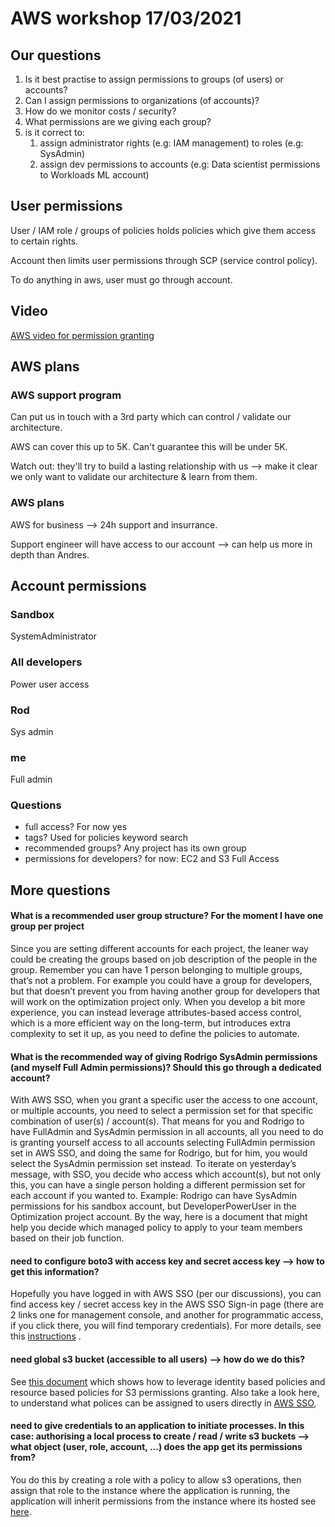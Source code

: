 # AWS workshop 17/03/2021

## Our questions

1. Is it best practise to assign permissions to groups (of users) or accounts?
1. Can I assign permissions to organizations (of accounts)?
1. How do we monitor costs / security?
1. What permissions are we giving each group?
1. is it correct to:
	1. assign administrator rights (e.g: IAM management) to roles (e.g: SysAdmin)
	1. assign dev permissions to accounts (e.g: Data scientist permissions to Workloads ML account)


## User permissions

User / IAM role / groups of policies holds policies which give them access to certain rights.

Account then limits user permissions through SCP (service control policy).

To do anything in aws, user must go through account.

## Video

[AWS video for permission granting](https://www.youtube.com/watch?v=bXrsUEI1V38&t=126s)

## AWS plans

### AWS support program

Can put us in touch with a 3rd party which can control / validate our architecture.

AWS can cover this up to 5K. Can't guarantee this will be under 5K.

Watch out: they'll try to build a lasting relationship with us --> make it clear we only want to validate our architecture & learn from them.

### AWS plans

AWS for business --> 24h support and insurrance.

Support engineer will have access to our account --> can help us more in depth than Andres.

## Account permissions

### Sandbox

SystemAdministrator

### All developers

Power user access

### Rod

Sys admin

### me

Full admin

### Questions

- full access? For now yes
- tags? Used for policies keyword search
- recommended groups? Any project has its own group
- permissions for developers? for now: EC2 and S3 Full Access

## More questions

#### What is a recommended user group structure? For the moment I have one group per project

Since you are setting different accounts for each project, the leaner way could be creating the groups based on job description of the people in the group. Remember you can have 1 person belonging to multiple groups, that’s not a problem. For example you could have a group for developers, but that doesn’t prevent you from having another group for developers that will work on the optimization project only. When you develop a bit more experience, you can instead leverage attributes-based access control, which is a more efficient way on the long-term, but introduces extra complexity to set it up, as you need to define the policies to automate.

#### What is the recommended way of giving Rodrigo SysAdmin permissions (and myself Full Admin permissions)? Should this go through a dedicated account?

With AWS SSO, when you grant a specific user the access to one account, or multiple accounts, you need to select a permission set for that specific combination of user(s) / account(s). That means for you and Rodrigo to have FullAdmin and SysAdmin permission in all accounts, all you need to do is granting yourself access to all accounts selecting FullAdmin permission set in AWS SSO, and doing the same for Rodrigo, but for him, you would select the SysAdmin permission set instead. To iterate on yesterday’s message, with SSO, you decide who access which account(s), but not only this, you can have a single person holding a different permission set for each account if you wanted to. Example: Rodrigo can have SysAdmin permissions for his sandbox account, but DeveloperPowerUser in the Optimization project account. By the way, here is a document that might help you decide which managed policy to apply to your team members based on their job function.

#### need to configure boto3 with access key and secret access key --> how to get this information?

Hopefully you have logged in with AWS SSO (per our discussions), you can find access key / secret access key in the AWS SSO Sign-in page (there are 2 links one for management console, and another for programmatic access, if you click there, you will find temporary credentials). For more details, see this [instructions](https://aws.amazon.com/blogs/security/aws-single-sign-on-now-enables-command-line-interface-access-for-aws-accounts-using-corporate-credentials/) .


#### need global s3 bucket (accessible to all users) --> how do we do this?

See [this document](https://docs.aws.amazon.com/AmazonS3/latest/userguide/example-walkthroughs-managing-access-example1.html) which shows how to leverage identity based policies and resource based policies for S3 permissions granting. Also take a look here, to understand what polices can be assigned to users directly in [AWS SSO](https://docs.aws.amazon.com/singlesignon/latest/userguide/iam-auth-access-overview.html#accesscontrolmanagingaccess),


#### need to give credentials to an application to initiate processes. In this case: authorising a local process to create / read / write s3 buckets --> what object (user, role, account, ...) does the app get its permissions from?

You do this by creating a role with a policy to allow s3 operations, then assign that role to the instance where the application is running, the application will inherit permissions from the instance where its hosted see [here](https://docs.aws.amazon.com/IAM/latest/UserGuide/id_roles_use_switch-role-ec2.html).